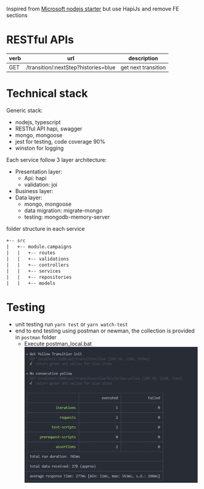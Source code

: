 Inspired from [Microsoft nodejs starter](https://github.com/microsoft/TypeScript-Node-Starter) but use HapiJs and remove FE sections

# RESTful APIs
| verb | url                                 | description         |
| ---- | ----------------------------------- | ------------------- |
| GET | /transition/:nextStep?histories=blue | get next transition |


# Technical stack
Generic stack:
* nodejs, typescript
* RESTful API hapi, swagger
* mongo, mongoose
* jest for testing, code coverage 90%
* winston for logging

Each service follow 3 layer architecture:
* Presentation layer:
  * Api: hapi
  * validation: joi
* Business layer:
* Data layer:
  * mongo, mongoose
  * data migration: migrate-mongo
  * testing: mongodb-memory-server

folder structure in each service
```
+-- src
|   +-- module.campaigns
|   |   +-- routes
|   |   +-- validations
|   |   +-- controllers
|   |   +-- services
|   |   +-- repositories
|   |   +-- models
```

# Testing
* unit testing run `yarn test` or `yarn watch-test`
* end to end testing using postman or newman, the collection is provided in `postman` folder
  * Execute postman_local.bat ![result newman](docs/imgs/postman_results.png)